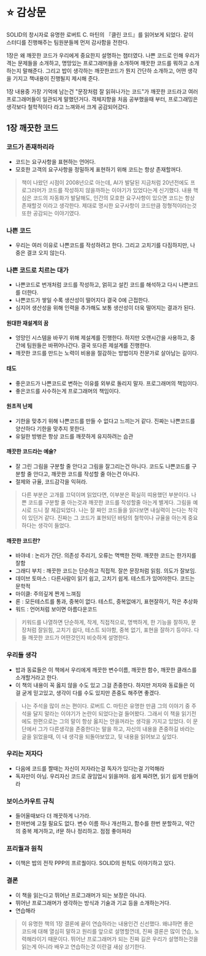 # ⭐ 감상문
SOLID의 창시자로 유명한 로버트 C. 마틴의  『클린 코드』를 읽어보게 되었다. 같이 스터디를 진행해주는 팀원분들께 먼저 감사함을 전한다.

1장은 왜 깨끗한 코드가 우리에게 중요한지 설명하는 챕터였다. 
나쁜 코드로 인해 우리가 격는 문제들을 소개하고, 명망있는 프로그래머들을 소개하며 꺠끗한 코드를 뭐하고 소개하는지 말해준다.
그리고 밥이 생각하는 깨끗한코드가 뭔지 간단하 소개하고, 어떤 생각을 기지고 책내용이 진행될지 제시해 준다.

1장 내용중 가장 기억에 남는건 "문장처럼 잘 읽혀나가는 코드"가 깨끗한 코드라고 여러 프로그래머들이 일관되게 말했던거다.
객체지향을 처음 공부했을때 부터, 프로그래밍은 생각보다 철학적이다 라고 느껴와서 크게 공감되어갔다.


## 1장 깨끗한 코드

### 코드가 존재하리라
- 코드는 요구사항을 표현하는 언어다.
- 모호한 고객의 요구사항을 정밀하게 표현하기 위해 코드는 항상 존재할꺼다.


> 책이 나왔던 시점이 2008년으로 아는데, AI가 발달된 지금처럼 20년전에도 프로그러머가 코드를 작성하지 않을까하는 이야기가 있었다는게 신기했다. 내용 핵심은 코드의 자동화가 발달해도, 인간의 모호한 요구사항이 있으면 코드는 항상 존재할것 이라고 생각한다. 제대로 명시한 요구사항이 코드만큼 정형적이라는것 또한 공감되는 이야기였다.


### 나쁜 코드
- 우리는 여러 이유로 나쁜코드를 작성하려고 한다. 그리고 고치기를 다짐하지만, 나중은 결코 오지 않는다.

### 나쁜 코드로 치르는 대가
- 나쁜코드로 번개처럼 코드를 작성하고, 얽히고 설킨 코드를 해석하고 다시 나쁜코드를 더한다.
- 나쁜코드가 쌓일 수록 생산성이 떨어지다 결국 0에 근접한다.
- 심지어 생산성을 위해 인력을 추가해도 보통 생산성이 더욱 떨어지는 결과가 된다.

#### 원대한 재설계의 꿈
- 엉망인 시스템을 바꾸기 위해 제설계를 진행한다. 하지만 오랜시간을 사용하고, 중간에 팀원들은 바뀌어나간다. 결국 또다른 제설계를 진행한다.
- 깨끗한 코드를 만드는 노력이 비용을 절감하는 방법이자 전문가로 살아남는 길이다.

#### 태도
- 좋은코드가 나쁜코드로 변하는 이유를 외부로 돌리지 말자. 프로그래머의 책임이다.
- 좋은코드를 사수하는게 프로그래머의 책임이다.

#### 원초적 난제
- 기한을 맞추기 위해 나쁜코드를 만들 수 없다고 느끼는거 같다. 진짜는 나쁜코드를 양산하다 기한을 맞추지 못한다.
- 유일한 방벙은 항상 코드를 깨끗하게 유지하려는 습관


#### 깨끗한 코드라는 예술?
- 잘 그린 그림을 구분할 줄 안다고 그림을 잘그리는건 아니다. 코드도 나쁜코드를 구분할 줄 안다고, 깨끗한 코드를 작성할 줄 아는건 아니다.
- 절제와 규율, 코드감각을 익혀라.


> 다른 부분은 고개를 끄덕이며 읽었다면, 이부분은 확실히 띠용했던 부분이다. 나쁜 코드를 구분할 줄 아는것과 깨끗한 코드를 작성할줄 아는게 별게다. 그림을 예시로 드니 잘 체감되었다. 나는 잘 짜인 코드들을 읽다보면 내실력이 는다는 착각이 있던거 같다. 진짜는 그 코드가 표현되던 바탕의 철학이나 규율을 아는게 중요하다는 생각이 들었다.


#### 깨끗한 코드란?
- 바야네 :  논리가 간단. 의존성 주리기, 오류는 멱백한 전략. 깨끗한 코드는 한가지를 잘함
- 그래디 부치 : 깨끗한 코드는 단순하고 직접적. 잘쓴 문장처럼 읽힘. 의도가 잘보임.
- 데이브 토마스 : 다른사람이 읽기 쉽고, 고치기 쉽게. 테스트가 있어야한다. 코드는 문학적
- 마이클: 주의깊게 짠게 느껴짐
- 론 : 모든테스트를 통과, 중복이 없다. 테스트, 중복없애기, 표현잘하기, 작은 추상화
- 워드 : 언어처럼 보이면 아름다운코드


> 키워드를 나열하면 단순하게, 작게, 직접적으로, 명백하게, 한 기능을 잘하자, 문장처럼 잘읽힘, 고치기 쉽다, 테스트 되야함, 중복 없기, 표현을 잘하기 등이다. 다들 깨끗한 코드가 어떤것인지 비슷하게 설명한다.


### 우리들 생각
- 밥과 동료들은 이 책에서 우리에게 깨끗한 변수이름, 깨끗한 함수, 깨끗한 클래스를 소개할거라고 한다.
- 이 책의 내용이 꼭 옳지 않을 수도 있고 그걸 존중한다. 하지만 저자와 동료들은 이걸 굳게 믿고있고, 생각이 다를 수도 있지만 존중도 해주면 좋겠다.


> 나는 주석을 많이 쓰는 편이다. 로버트 C. 마틴은 유명한 만큼 그의 이야기 중 주석을 달지 말라는 이야기가 논란이 되었다는걸 들어봤다. 그래서 이 책을 읽기전에도 한편으로는 그의 말이 항상 옳지는 안을꺼라는 생각을 가지고 있었다. 이 문단에서 그가 다른생각을 존중한다는 말을 하고, 자신의 내용을 존중하길 바라는 글을 읽었을때, 이 내 생각을 되돌아보았고, 뒷 내용을 읽어보고 싶었다.


### 우리는 저자다
- 다음에 코드를 짤때는 자신이 저자라는걸 독자가 있다는걸 기억해라
- 독자만이 아님. 우리자신 코드로 끊임업시 읽을꺼야. 쉽게 짜려면, 읽기 쉽게 만들어라
  
### 보이스카우트 규칙
- 들어올때보다 더 깨끗하게 나가라.
- 한꺼번에 고칠 필요도 없다. 변수 이름 하나 개선하고, 함수를 한번 분할하고, 약간의 중복 제거하고, if문 하나 정리하고. 점점 좋아져라


### 프리퀄과 원칙
- 이책은 밥의 전작 PPP의 프르퀄이다. SOLID의 원칙도 이야기하고 있다.

### 결론
- 이 책을 읽는다고 뛰어난 프로그래머가 되는 보장은 아니다.
- 뛰어난 프로그래머가 생각하는 방식과 기술과 기교 등을 소개하는거다.
- 연습해라


> 이 유명한 책의 1장 결론에 끝이 연습하라는 내용인건 신선했다. 왜냐하면 좋은 코드에 대해 열심히 말하고 원리를 앞으로 설명할껀데, 진짜 결론은 많이 연습, 노력해라이기 때문이다. 뛰어난 프로그래머가 되는 진짜 길은 우리가 설명하는것을 읽는게 아니라 배우고 연습하는것 이란걸 새삼 상기한다.

